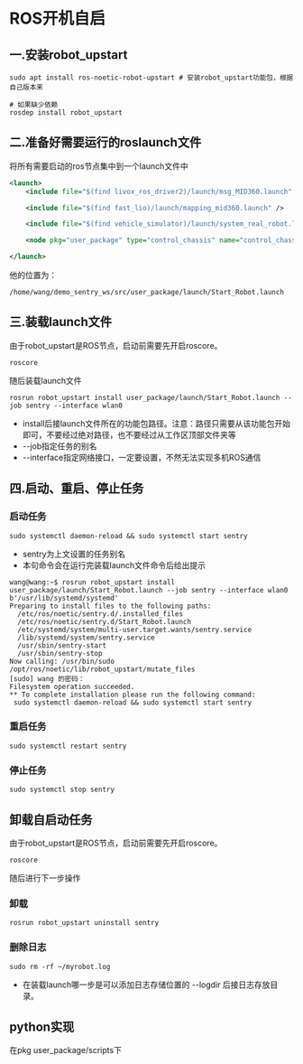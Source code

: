 # ROS开机自启

## 一.安装robot_upstart

```shell
sudo apt install ros-noetic-robot-upstart # 安装robot_upstart功能包，根据自己版本来

# 如果缺少依赖
rosdep install robot_upstart
```

## 二.准备好需要运行的roslaunch文件

将所有需要启动的ros节点集中到一个launch文件中

```xml
<launch>
    <include file="$(find livox_ros_driver2)/launch/msg_MID360.launch" />

    <include file="$(find fast_lio)/launch/mapping_mid360.launch" />

    <include file="$(find vehicle_simulator)/launch/system_real_robot.launch" />

    <node pkg="user_package" type="control_chassis" name="control_chassis" output="screen" />

</launch>
```

他的位置为：

```shell
/home/wang/demo_sentry_ws/src/user_package/launch/Start_Robot.launch
```

## 三.装载launch文件

由于robot_upstart是ROS节点，启动前需要先开启roscore。

```shell
roscore
```

随后装载launch文件

```shell
rosrun robot_upstart install user_package/launch/Start_Robot.launch --job sentry --interface wlan0
```

* install后接launch文件所在的功能包路径。注意：路径只需要从该功能包开始即可，不要经过绝对路径，也不要经过从工作区顶部文件夹等
* --job指定任务的别名
* --interface指定网络接口，一定要设置，不然无法实现多机ROS通信

## 四.启动、重启、停止任务

### 启动任务

```shell
sudo systemctl daemon-reload && sudo systemctl start sentry
```

* sentry为上文设置的任务别名
* 本句命令会在运行完装载launch文件命令后给出提示

```shell
wang@wang:~$ rosrun robot_upstart install user_package/launch/Start_Robot.launch --job sentry --interface wlan0
b'/usr/lib/systemd/systemd'
Preparing to install files to the following paths:
  /etc/ros/noetic/sentry.d/.installed_files
  /etc/ros/noetic/sentry.d/Start_Robot.launch
  /etc/systemd/system/multi-user.target.wants/sentry.service
  /lib/systemd/system/sentry.service
  /usr/sbin/sentry-start
  /usr/sbin/sentry-stop
Now calling: /usr/bin/sudo /opt/ros/noetic/lib/robot_upstart/mutate_files
[sudo] wang 的密码： 
Filesystem operation succeeded.
** To complete installation please run the following command:
 sudo systemctl daemon-reload && sudo systemctl start sentry

```

### 重启任务

```shell
sudo systemctl restart sentry
```

### 停止任务

```shell
sudo systemctl stop sentry
```

## 卸载自启动任务

由于robot_upstart是ROS节点，启动前需要先开启roscore。

```shell
roscore
```

随后进行下一步操作

### 卸载

```shell
rosrun robot_upstart uninstall sentry
```

### 删除日志

```shell
sudo rm -rf ~/myrobot.log
```

* 在装载launch哪一步是可以添加日志存储位置的 --logdir 后接日志存放目录。



## python实现

在pkg user_package/scripts下